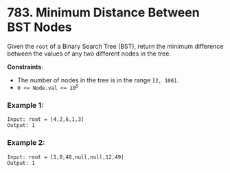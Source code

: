 # 783. Minimum Distance Between BST Nodes

Given the `root` of a Binary Search Tree (BST), return the minimum difference between the values of any two different nodes in the tree.

**Constraints**:
- The number of nodes in the tree is in the range `[2, 100]`.
- <code>0 <= Node.val <= 10<sup>5</sup></code>

### Example 1:
```
Input: root = [4,2,6,1,3]
Output: 1
```

### Example 2:
```
Input: root = [1,0,48,null,null,12,49]
Output: 1
```
